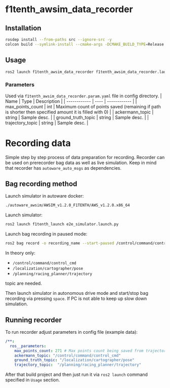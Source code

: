 # f1tenth_awsim_data_recorder
<!-- Required -->
<!-- Package description -->

## Installation
<!-- Required -->
<!-- Things to consider:
    - How to build package? 
    - Are there any other 3rd party dependencies required? -->

```bash
rosdep install --from-paths src --ignore-src -y
colcon build --symlink-install --cmake-args -DCMAKE_BUILD_TYPE=Release -DCMAKE_EXPORT_COMPILE_COMMANDS=On --packages-up-to f1tenth_awsim_data_recorder
```

## Usage
<!-- Required -->
<!-- Things to consider:
    - Launching package. 
    - Exposed API (example service/action call. -->

```bash
ros2 launch f1tenth_awsim_data_recorder f1tenth_awsim_data_recorder.launch.py
```

### Parameters
Used via `f1tenth_awsim_data_recorder.param.yaml` file in config directory.
| Name         | Type | Description  |
| ------------ | ---- | ------------ |
| max_points_count | int  | Maximum count of points saved (remaining if path is shorter then specified amount it is filled with 0) |
| ackermann_topic | string | Sample desc. |
| ground_truth_topic | string | Sample desc. |
| trajectory_topic | string | Sample desc. |


# Recording data 
Simple step by step process of data preparation for recording. Recorder can be used on prerecorder bag data as well as live simulation. Keep in mind that recorder has `autoware_auto_msgs` as dependencies.

## Bag recording method
Launch simulator in autoware docker:
```bash
./autoware_awsim/AWSIM_v1.2.0_F1TENTH/AWS_v1.2.0.x86_64 
```
Launch simulator:
```bash
ros2 launch f1tenth_launch e2e_simulator.launch.py 
```
Launch bag recording in paused mode:
```bash
ros2 bag record -o recording_name --start-paused /control/command/control_cmd /awsim/ground_truth/vehicle/pose /localization/cartographer/pose /planning/racing_planner/trajectory
```
In theory only:
- `/control/command/control_cmd`
- `/localization/cartographer/pose`
- `/planning/racing_planner/trajectory`
  
topic are needed.

Then launch simulator in autonomous drive mode and start/stop bag recording via pressing `space`. If PC is not able to keep up slow down simulation.

## Running recorder
To run recorder adjust parameters in config file (example data):
```yaml
/**:
  ros__parameters:
    max_points_count: 271 # Max points count being saved from trajectory topic
    ackermann_topic: "/control/command/control_cmd"
    ground_truth_topic: "/localization/cartographer/pose"
    trajectory_topic:  "/planning/racing_planner/trajectory"
```
After that build project and then just run it via `ros2 launch` command specified in `Usage` section.